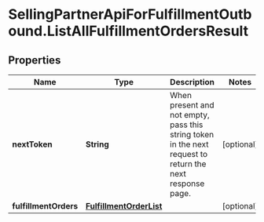 # SellingPartnerApiForFulfillmentOutbound.ListAllFulfillmentOrdersResult

## Properties
Name | Type | Description | Notes
------------ | ------------- | ------------- | -------------
**nextToken** | **String** | When present and not empty, pass this string token in the next request to return the next response page. | [optional] 
**fulfillmentOrders** | [**FulfillmentOrderList**](FulfillmentOrderList.md) |  | [optional] 

